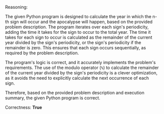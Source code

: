 Reasoning:

The given Python program is designed to calculate the year in which the n-th sign will occur and the apocalypse will happen, based on the provided problem description. The program iterates over each sign's periodicity, adding the time it takes for the sign to occur to the total year. The time it takes for each sign to occur is calculated as the remainder of the current year divided by the sign's periodicity, or the sign's periodicity if the remainder is zero. This ensures that each sign occurs sequentially, as required by the problem description.

The program's logic is correct, and it accurately implements the problem's requirements. The use of the modulo operator (`%`) to calculate the remainder of the current year divided by the sign's periodicity is a clever optimization, as it avoids the need to explicitly calculate the next occurrence of each sign.

Therefore, based on the provided problem description and execution summary, the given Python program is correct.

Correctness: **True**